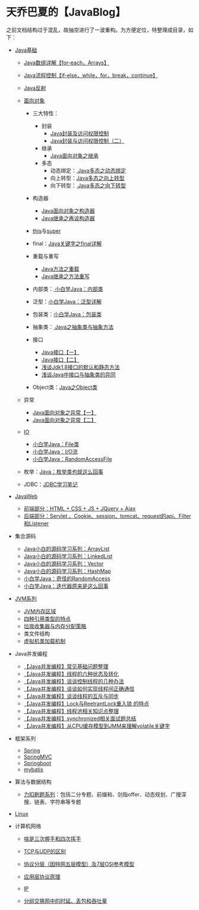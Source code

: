 # 天乔巴夏的【JavaBlog】

之前文档结构过于混乱，故抽空进行了一波重构。为方便定位，特整理成目录，如下：

- [Java基础](https://gitee.com/tqbx/JavaBlog/tree/master/Java%E5%9F%BA%E7%A1%80)
  - [Java数组详解【for-each，Arrays】](https://gitee.com/tqbx/JavaBlog/tree/master/Java%E5%9F%BA%E7%A1%80/%E6%95%B0%E7%BB%84)
  - [Java流程控制【if-else，while，for，break，continue】](https://gitee.com/tqbx/JavaBlog/tree/master/Java%E5%9F%BA%E7%A1%80/%E6%B5%81%E7%A8%8B%E6%8E%A7%E5%88%B6)
  - [Java反射](https://gitee.com/tqbx/JavaBlog/blob/master/Java%E5%9F%BA%E7%A1%80/%E5%8F%8D%E5%B0%84/Java%E7%9A%84%E5%8F%8D%E5%B0%84%E6%9C%BA%E5%88%B6.md)
  - [面向对象](https://gitee.com/tqbx/JavaBlog/tree/master/Java%E5%9F%BA%E7%A1%80/%E9%9D%A2%E5%90%91%E5%AF%B9%E8%B1%A1)
    
    - 三大特性：
      - 封装
        - [Java封装及访问权限控制](https://gitee.com/tqbx/JavaBlog/blob/master/Java%E5%9F%BA%E7%A1%80/%E9%9D%A2%E5%90%91%E5%AF%B9%E8%B1%A1/Java%E5%B0%81%E8%A3%85%E5%8F%8A%E8%AE%BF%E9%97%AE%E6%9D%83%E9%99%90%E6%8E%A7%E5%88%B6%EF%BC%88%E4%B8%80%EF%BC%89.md)
        - [ Java封装与访问权限控制（二）](https://gitee.com/tqbx/JavaBlog/blob/master/Java%E5%9F%BA%E7%A1%80/%E9%9D%A2%E5%90%91%E5%AF%B9%E8%B1%A1/Java%E5%B0%81%E8%A3%85%E5%8F%8A%E8%AE%BF%E9%97%AE%E6%9D%83%E9%99%90%E6%8E%A7%E5%88%B6%EF%BC%88%E4%BA%8C%EF%BC%89.md)
      - 继承
        - [Java面向对象之继承](https://gitee.com/tqbx/JavaBlog/blob/master/Java%E5%9F%BA%E7%A1%80/%E9%9D%A2%E5%90%91%E5%AF%B9%E8%B1%A1/Java%E9%9D%A2%E5%90%91%E5%AF%B9%E8%B1%A1%E4%B9%8B%E7%BB%A7%E6%89%BF.md)
      - 多态
        - 动态绑定：[ Java多态之动态绑定](https://gitee.com/tqbx/JavaBlog/blob/master/Java%E5%9F%BA%E7%A1%80/%E9%9D%A2%E5%90%91%E5%AF%B9%E8%B1%A1/Java%E5%A4%9A%E6%80%81%E4%B9%8B%E5%8A%A8%E6%80%81%E7%BB%91%E5%AE%9A.md)
        - 向上转型：[Java多态之向上转型](https://gitee.com/tqbx/JavaBlog/blob/master/Java%E5%9F%BA%E7%A1%80/%E9%9D%A2%E5%90%91%E5%AF%B9%E8%B1%A1/Java%E5%A4%9A%E6%80%81%E4%B9%8B%E5%90%91%E4%B8%8A%E8%BD%AC%E5%9E%8B.md)
        - 向下转型：[ Java多态之向下转型](https://gitee.com/tqbx/JavaBlog/blob/master/Java%E5%9F%BA%E7%A1%80/%E9%9D%A2%E5%90%91%E5%AF%B9%E8%B1%A1/Java%E5%A4%9A%E6%80%81%E4%B9%8B%E5%90%91%E4%B8%8B%E8%BD%AC%E5%9E%8B.md)
    - 构造器
      - [ Java面向对象之构造器](https://gitee.com/tqbx/JavaBlog/blob/master/Java%E5%9F%BA%E7%A1%80/%E9%9D%A2%E5%90%91%E5%AF%B9%E8%B1%A1/Java%E9%9D%A2%E5%90%91%E5%AF%B9%E8%B1%A1%E4%B9%8B%E6%9E%84%E9%80%A0%E5%99%A8.md)
      - [ Java继承之再谈构造器](https://gitee.com/tqbx/JavaBlog/blob/master/Java%E5%9F%BA%E7%A1%80/%E9%9D%A2%E5%90%91%E5%AF%B9%E8%B1%A1/Java%E7%BB%A7%E6%89%BF%E4%B9%8B%E5%86%8D%E8%B0%88%E6%9E%84%E9%80%A0%E5%99%A8.md)
    - [this](https://gitee.com/tqbx/JavaBlog/blob/master/Java%E5%9F%BA%E7%A1%80/%E9%9D%A2%E5%90%91%E5%AF%B9%E8%B1%A1/Java%E5%85%B3%E9%94%AE%E5%AD%97%E4%B9%8Bthis.md)与[super](https://gitee.com/tqbx/JavaBlog/blob/master/Java%E5%9F%BA%E7%A1%80/%E9%9D%A2%E5%90%91%E5%AF%B9%E8%B1%A1/Java%E4%B9%8Bsuper%E5%85%B3%E9%94%AE%E5%AD%97.md)
    - final：[Java关键字之final详解](https://gitee.com/tqbx/JavaBlog/blob/master/Java%E5%9F%BA%E7%A1%80/%E9%9D%A2%E5%90%91%E5%AF%B9%E8%B1%A1/Java%E5%85%B3%E9%94%AE%E5%AD%97%E4%B9%8Bfinal%E8%AF%A6%E8%A7%A3.md)
    - 重载与重写
      - [ Java方法之重载](https://gitee.com/tqbx/JavaBlog/blob/master/Java%E5%9F%BA%E7%A1%80/%E9%9D%A2%E5%90%91%E5%AF%B9%E8%B1%A1/Java%E6%96%B9%E6%B3%95%E4%B9%8B%E9%87%8D%E8%BD%BD.md)
      - [Java继承之方法重写](https://gitee.com/tqbx/JavaBlog/blob/master/Java%E5%9F%BA%E7%A1%80/%E9%9D%A2%E5%90%91%E5%AF%B9%E8%B1%A1/Java%E7%BB%A7%E6%89%BF%E4%B9%8B%E6%96%B9%E6%B3%95%E9%87%8D%E5%86%99.md)
    - 内部类：[ 小白学Java：内部类](https://gitee.com/tqbx/JavaBlog/blob/master/Java%E5%9F%BA%E7%A1%80/%E9%9D%A2%E5%90%91%E5%AF%B9%E8%B1%A1/%E5%B0%8F%E7%99%BD%E5%AD%A6Java%EF%BC%9A%E5%86%85%E9%83%A8%E7%B1%BB.md)
    - 泛型：[小白学Java：泛型详解](https://gitee.com/tqbx/JavaBlog/blob/master/Java%E5%9F%BA%E7%A1%80/%E9%9D%A2%E5%90%91%E5%AF%B9%E8%B1%A1/%E5%B0%8F%E7%99%BD%E5%AD%A6Java%EF%BC%9A%E6%B3%9B%E5%9E%8B%E8%AF%A6%E8%A7%A3.md)
    - 包装类：[小白学Java：包装类](https://gitee.com/tqbx/JavaBlog/blob/master/Java%E5%9F%BA%E7%A1%80/%E9%9D%A2%E5%90%91%E5%AF%B9%E8%B1%A1/%E5%B0%8F%E7%99%BD%E5%AD%A6Java%EF%BC%9A%E5%8C%85%E8%A3%85%E7%B1%BB.md)
    - 抽象类：[ Java之抽象类与抽象方法](https://gitee.com/tqbx/JavaBlog/blob/master/Java%E5%9F%BA%E7%A1%80/%E9%9D%A2%E5%90%91%E5%AF%B9%E8%B1%A1/Java%E4%B9%8B%E6%8A%BD%E8%B1%A1%E7%B1%BB%E4%B8%8E%E6%8A%BD%E8%B1%A1%E6%96%B9%E6%B3%95.md)
    - 接口
      - [Java接口【一】](https://gitee.com/tqbx/JavaBlog/blob/master/Java%E5%9F%BA%E7%A1%80/%E9%9D%A2%E5%90%91%E5%AF%B9%E8%B1%A1/Java%E9%9D%A2%E5%90%91%E5%AF%B9%E8%B1%A1%E4%B9%8B%E6%8E%A5%E5%8F%A3%EF%BC%88%E4%B8%80%EF%BC%89.md)
      - [Java接口【二】](https://gitee.com/tqbx/JavaBlog/blob/master/Java%E5%9F%BA%E7%A1%80/%E9%9D%A2%E5%90%91%E5%AF%B9%E8%B1%A1/Java%E9%9D%A2%E5%90%91%E5%AF%B9%E8%B1%A1%E4%B9%8B%E6%8E%A5%E5%8F%A3%EF%BC%88%E4%BA%8C%EF%BC%89.md)
      - [浅谈Jdk1.8接口的默认和静态方法](https://gitee.com/tqbx/JavaBlog/blob/master/Java%E5%9F%BA%E7%A1%80/%E9%9D%A2%E5%90%91%E5%AF%B9%E8%B1%A1/%E6%B5%85%E8%B0%88Java%E7%9A%84%E9%BB%98%E8%AE%A4%E5%92%8C%E9%9D%99%E6%80%81%E6%96%B9%E6%B3%95.md)
      - [ 浅谈Java中接口与抽象类的异同](https://gitee.com/tqbx/JavaBlog/blob/master/Java%E5%9F%BA%E7%A1%80/%E9%9D%A2%E5%90%91%E5%AF%B9%E8%B1%A1/%E6%B5%85%E8%B0%88Java%E4%B8%AD%E6%8E%A5%E5%8F%A3%E4%B8%8E%E6%8A%BD%E8%B1%A1%E7%B1%BB%E7%9A%84%E5%BC%82%E5%90%8C.md)
    
    - Object类：[Java之Object类](https://gitee.com/tqbx/JavaBlog/blob/master/Java%E5%9F%BA%E7%A1%80/%E9%9D%A2%E5%90%91%E5%AF%B9%E8%B1%A1/Java%E4%B9%8BObject%E7%B1%BB.md)
  - 异常
  
    - [ Java面向对象之异常【一】](https://gitee.com/tqbx/JavaBlog/blob/master/Java%E5%9F%BA%E7%A1%80/%E9%9D%A2%E5%90%91%E5%AF%B9%E8%B1%A1/Java%E9%9D%A2%E5%90%91%E5%AF%B9%E8%B1%A1%E4%B9%8B%E5%BC%82%E5%B8%B8%E3%80%90%E4%B8%80%E3%80%91.md)
    - [ Java面向对象之异常【二】](https://gitee.com/tqbx/JavaBlog/blob/master/Java%E5%9F%BA%E7%A1%80/%E9%9D%A2%E5%90%91%E5%AF%B9%E8%B1%A1/Java%E9%9D%A2%E5%90%91%E5%AF%B9%E8%B1%A1%E4%B9%8B%E5%BC%82%E5%B8%B8%E3%80%90%E4%BA%8C%E3%80%91.md)
  - [IO](https://gitee.com/tqbx/JavaBlog/tree/master/Java%E5%9F%BA%E7%A1%80/IO)
    - [ 小白学Java：File类](https://gitee.com/tqbx/JavaBlog/blob/master/Java%E5%9F%BA%E7%A1%80/IO/md/%E5%B0%8F%E7%99%BD%E5%AD%A6Java%EF%BC%9AFile%E7%B1%BB.md)
    - [ 小白学Java：I/O流](https://gitee.com/tqbx/JavaBlog/blob/master/Java%E5%9F%BA%E7%A1%80/IO/md/%E5%B0%8F%E7%99%BD%E5%AD%A6Java%EF%BC%9AIO%E6%B5%81.md)
    - [ 小白学Java：RandomAccessFile](https://gitee.com/tqbx/JavaBlog/blob/master/Java%E5%9F%BA%E7%A1%80/IO/md/%E5%B0%8F%E7%99%BD%E5%AD%A6Java%EF%BC%9ARandomAccessFile.md)
  - 枚举：[Java：枚举类也就这么回事](https://gitee.com/tqbx/JavaBlog/blob/master/Java%E5%9F%BA%E7%A1%80/%E6%9E%9A%E4%B8%BE%E7%B1%BB/md/Java%EF%BC%9A%E6%9E%9A%E4%B8%BE%E7%B1%BB%E4%B9%9F%E5%B0%B1%E8%BF%99%E4%B9%88%E5%9B%9E%E4%BA%8B.md)
  - JDBC：[JDBC学习笔记](https://gitee.com/tqbx/JavaBlog/tree/master/Java%E5%9F%BA%E7%A1%80/JDBC/md)
- [JavaWeb](https://gitee.com/tqbx/JavaBlog/tree/master/JavaWeb%E6%B1%87%E6%80%BB)
  - [前端部分：HTML + CSS + JS + JQuery + Ajax](https://gitee.com/tqbx/JavaBlog/tree/master/JavaWeb%E6%B1%87%E6%80%BB/%E5%89%8D%E7%AB%AF)
  - [后端部分：Servlet 、Cookie、session、tomcat、request的api、Filter和Listener ](https://gitee.com/tqbx/JavaBlog/tree/master/JavaWeb%E6%B1%87%E6%80%BB/%E5%90%8E%E7%AB%AF)
- 集合源码
  
  - [Java小白的源码学习系列：ArrayList](https://gitee.com/tqbx/JavaBlog/blob/master/%E9%9B%86%E5%90%88%E6%BA%90%E7%A0%81%E7%B3%BB%E5%88%97/md/ArrayList%E6%BA%90%E7%A0%81%E5%AD%A6%E4%B9%A0.md)
  - [Java小白的源码学习系列：LinkedList ](https://gitee.com/tqbx/JavaBlog/blob/master/%E9%9B%86%E5%90%88%E6%BA%90%E7%A0%81%E7%B3%BB%E5%88%97/md/LinkedList%20%E6%BA%90%E7%A0%81%E5%AD%A6%E4%B9%A0.md)
  - [Java小白的源码学习系列：Vector](https://gitee.com/tqbx/JavaBlog/blob/master/%E9%9B%86%E5%90%88%E6%BA%90%E7%A0%81%E7%B3%BB%E5%88%97/md/Vector%E6%BA%90%E7%A0%81%E5%AD%A6%E4%B9%A0.md)
  - [Java小白的源码学习系列：HashMap](https://gitee.com/tqbx/JavaBlog/blob/master/%E9%9B%86%E5%90%88%E6%BA%90%E7%A0%81%E7%B3%BB%E5%88%97/md/Hashmap%E6%BA%90%E7%A0%81%E5%AD%A6%E4%B9%A0.md)
  - [小白学Java：奇怪的RandomAccess](https://gitee.com/tqbx/JavaBlog/blob/master/%E9%9B%86%E5%90%88%E6%BA%90%E7%A0%81%E7%B3%BB%E5%88%97/md/%E5%B0%8F%E7%99%BD%E5%AD%A6Java%EF%BC%9A%E5%A5%87%E6%80%AA%E7%9A%84RandomAccess.md)
  - [小白学Java：迭代器原来是这么回事](https://gitee.com/tqbx/JavaBlog/blob/master/%E9%9B%86%E5%90%88%E6%BA%90%E7%A0%81%E7%B3%BB%E5%88%97/md/%E5%B0%8F%E7%99%BD%E5%AD%A6Java%EF%BC%9A%E8%BF%AD%E4%BB%A3%E5%99%A8%E5%8E%9F%E6%9D%A5%E6%98%AF%E8%BF%99%E4%B9%88%E5%9B%9E%E4%BA%8B.md)
- [JVM系列](https://gitee.com/tqbx/JavaBlog/tree/master/JVM%E7%B3%BB%E5%88%97)
  - [JVM内存区域](https://gitee.com/tqbx/JavaBlog/blob/master/%E9%9D%A2%E8%AF%95%E7%9B%B8%E5%85%B3/JVM/jvm%E5%86%85%E5%AD%98%E5%8C%BA%E5%9F%9F.md)
  - [四种引用类型的特点](https://gitee.com/tqbx/JavaBlog/blob/master/%E9%9D%A2%E8%AF%95%E7%9B%B8%E5%85%B3/JVM/%E5%9B%9B%E7%A7%8D%E5%BC%95%E7%94%A8%E7%B1%BB%E5%9E%8B%E7%9A%84%E7%89%B9%E7%82%B9.md)
  - [垃圾收集器与内存分配策略](https://gitee.com/tqbx/JavaBlog/blob/master/JVM%E7%B3%BB%E5%88%97/%E5%9E%83%E5%9C%BE%E6%94%B6%E9%9B%86%E5%99%A8%E4%B8%8E%E5%86%85%E5%AD%98%E5%88%86%E9%85%8D%E7%AD%96%E7%95%A5.md)
  - 类文件结构
  - [虚拟机类加载机制](https://gitee.com/tqbx/JavaBlog/blob/master/JVM%E7%B3%BB%E5%88%97/%E8%99%9A%E6%8B%9F%E6%9C%BA%E7%B1%BB%E5%8A%A0%E8%BD%BD%E6%9C%BA%E5%88%B6.md)
- Java并发编程
  - [【Java并发编程】常见基础问题整理](https://gitee.com/tqbx/JavaBlog/blob/master/%E9%9D%A2%E8%AF%95%E7%9B%B8%E5%85%B3/%E5%B9%B6%E5%8F%91/%E5%B9%B6%E5%8F%91%E5%9F%BA%E7%A1%80%E5%B8%B8%E8%A7%81%E9%9D%A2%E8%AF%95%E9%A2%98.md)
  - [【Java并发编程】线程的六种状态及转化](https://gitee.com/tqbx/JavaBlog/blob/master/%E5%A4%9A%E7%BA%BF%E7%A8%8B%E5%B9%B6%E5%8F%91/md/Java%EF%BC%9A%E7%BA%BF%E7%A8%8B%E7%9A%84%E5%85%AD%E7%A7%8D%E7%8A%B6%E6%80%81%E5%8F%8A%E8%BD%AC%E6%8D%A2.md)
  - [【Java并发编程】谈谈控制线程的几种办法](https://gitee.com/tqbx/JavaBlog/blob/master/%E5%A4%9A%E7%BA%BF%E7%A8%8B%E5%B9%B6%E5%8F%91/md/Java%EF%BC%9A%E8%B0%88%E8%B0%88%E6%8E%A7%E5%88%B6%E7%BA%BF%E7%A8%8B%E7%9A%84%E5%87%A0%E7%A7%8D%E5%8A%9E%E6%B3%95.md)
  - [【Java并发编程】谈谈如何实现线程间正确通信](https://gitee.com/tqbx/JavaBlog/blob/master/%E5%A4%9A%E7%BA%BF%E7%A8%8B%E5%B9%B6%E5%8F%91/md/Java%EF%BC%9A%E5%AE%9E%E7%8E%B0%E7%BA%BF%E7%A8%8B%E9%97%B4%E6%AD%A3%E7%A1%AE%E9%80%9A%E4%BF%A1.md)
  - [【Java并发编程】谈谈线程的互斥与同步](https://gitee.com/tqbx/JavaBlog/blob/master/%E5%A4%9A%E7%BA%BF%E7%A8%8B%E5%B9%B6%E5%8F%91/md/Java%EF%BC%9A%E7%BA%BF%E7%A8%8B%E5%AE%89%E5%85%A8%E4%B8%8E%E4%BA%92%E6%96%A5%E5%90%8C%E6%AD%A5.md)
  - [【Java并发编程】Lock与ReetrantLock重入锁 的特点](https://gitee.com/tqbx/JavaBlog/blob/master/%E5%A4%9A%E7%BA%BF%E7%A8%8B%E5%B9%B6%E5%8F%91/md/Java%EF%BC%9ALock%E4%B8%8EReentrantLock.md)
  - [【Java并发编程】线程池相关知识点整理](https://gitee.com/tqbx/JavaBlog/blob/master/%E9%9D%A2%E8%AF%95%E7%9B%B8%E5%85%B3/%E5%B9%B6%E5%8F%91/%E7%BA%BF%E7%A8%8B%E6%B1%A0%E7%9A%84%E7%9F%A5%E8%AF%86%E7%82%B9.md)
  - [【Java并发编程】synchronized相关面试题总结](https://gitee.com/tqbx/JavaBlog/blob/master/%E9%9D%A2%E8%AF%95%E7%9B%B8%E5%85%B3/%E5%B9%B6%E5%8F%91/synchronized.md)
  - [【Java并发编程】从CPU缓存模型到JMM来理解volatile关键字](https://gitee.com/tqbx/JavaBlog/blob/master/%E9%9D%A2%E8%AF%95%E7%9B%B8%E5%85%B3/%E5%B9%B6%E5%8F%91/volatile%E5%85%B3%E9%94%AE%E5%AD%97.md)
- 框架系列
  - [Spring](https://gitee.com/tqbx/JavaBlog/tree/master/%E6%A1%86%E6%9E%B6%E7%B3%BB%E5%88%97/Spring/md)
  - [SpringMVC](https://gitee.com/tqbx/JavaBlog/tree/master/%E6%A1%86%E6%9E%B6%E7%B3%BB%E5%88%97/springmvc/md)
  - [Springboot](https://gitee.com/tqbx/JavaBlog/tree/master/%E6%A1%86%E6%9E%B6%E7%B3%BB%E5%88%97/springboot)
  - [mybatis](https://gitee.com/tqbx/JavaBlog/tree/master/%E6%A1%86%E6%9E%B6%E7%B3%BB%E5%88%97/mybatis)
- 算法与数据结构
  
  - [力扣刷题系列](https://gitee.com/tqbx/JavaBlog/tree/master/%E5%8A%9B%E6%89%A3%E5%88%B7%E9%A2%98%E7%B3%BB%E5%88%97/%E5%89%91%E6%8C%87offer%E7%B3%BB%E5%88%97)：包括二分专题、前缀和、剑指offer、动态规划、广搜深搜、链表、字符串等专题
- [Linux](https://gitee.com/tqbx/JavaBlog/tree/master/linux%E5%AD%A6%E4%B9%A0%E7%B3%BB%E5%88%97)
- 计算机网络
  
  - [啥是三次握手和四次挥手](https://gitee.com/tqbx/JavaBlog/blob/master/%E8%AE%A1%E7%AE%97%E6%9C%BA%E7%BD%91%E7%BB%9C/%E4%B8%89%E6%AC%A1%E6%8F%A1%E6%89%8B%E4%B8%8E%E5%9B%9B%E6%AC%A1%E6%8C%A5%E6%89%8B.md)
  - [ TCP与UDP的区别](https://gitee.com/tqbx/JavaBlog/blob/master/%E8%AE%A1%E7%AE%97%E6%9C%BA%E7%BD%91%E7%BB%9C/TCP%E5%92%8CUDP%E7%9A%84%E5%8C%BA%E5%88%AB.md)
  - [ 协议分层（因特网五层模型）及7层OSI参考模型](https://gitee.com/tqbx/JavaBlog/blob/master/%E8%AE%A1%E7%AE%97%E6%9C%BA%E7%BD%91%E7%BB%9C/%E5%8D%8F%E8%AE%AE%E5%88%86%E5%B1%82%E5%8F%8Aosi%E6%A8%A1%E5%9E%8B.md)
  
  - [ 应用层协议原理](https://gitee.com/tqbx/JavaBlog/blob/master/%E8%AE%A1%E7%AE%97%E6%9C%BA%E7%BD%91%E7%BB%9C/%E5%BA%94%E7%94%A8%E5%B1%82%E5%8D%8F%E8%AE%AE%E5%8E%9F%E7%90%86%EF%BC%88%E4%B8%80%EF%BC%89.md)
  - [IP](https://gitee.com/tqbx/JavaBlog/blob/master/%E8%AE%A1%E7%AE%97%E6%9C%BA%E7%BD%91%E7%BB%9C/IP%E5%AD%A6%E4%B9%A0%E7%AC%94%E8%AE%B0.md)
  - [ 分组交换网中的时延、丢包和吞吐量](https://gitee.com/tqbx/JavaBlog/blob/master/%E8%AE%A1%E7%AE%97%E6%9C%BA%E7%BD%91%E7%BB%9C/%E5%88%86%E7%BB%84%E4%BA%A4%E6%8D%A2%E7%BD%91%E4%B8%AD%E7%9A%84%E6%97%B6%E5%BB%B6%EF%BC%8C%E4%B8%A2%E5%8C%85%E5%92%8C%E5%90%9E%E5%90%90%E9%87%8F.md)